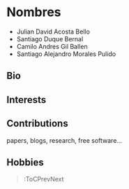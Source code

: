 # Nombres

* Julian David Acosta Bello
* Santiago Duque Bernal
* Camilo Andres Gil Ballen
* Santiago Alejandro Morales Pulido

## Bio

## Interests

## Contributions

papers, blogs, research, free software...

## Hobbies


> :ToCPrevNext